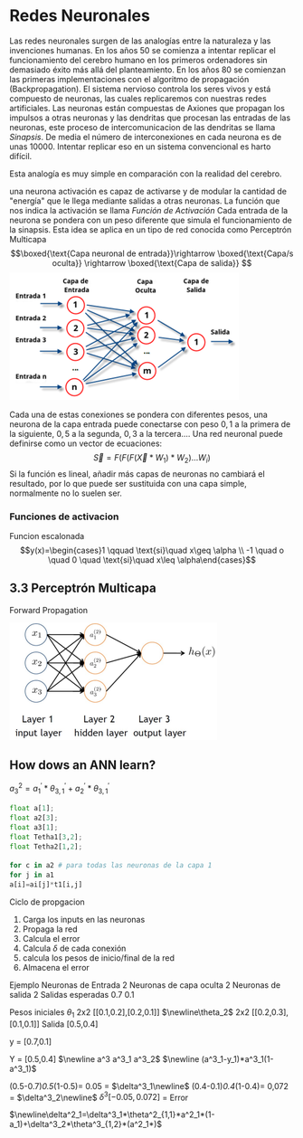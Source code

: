 # Redes Neuronales
Las redes neuronales surgen de las analogías entre la naturaleza y las invenciones humanas.
En los años 50 se comienza a intentar replicar el funcionamiento del cerebro humano en los primeros ordenadores sin demasiado éxito más allá del planteamiento.
En los años 80 se comienzan las primeras implementaciones con el algoritmo de propagación (Backpropagation).
El sistema nervioso controla los seres vivos y está compuesto de neuronas, las cuales replicaremos con nuestras redes artificiales.
Las neuronas están compuestas de Axiones que propagan los impulsos a otras neuronas y las dendritas que procesan las entradas de las neuronas, este proceso de intercomunicacion de las dendritas se llama *Sinapsis*.
De media el número de interconexiones en cada neurona es de unas 10000.
Intentar replicar eso en un sistema convencional es harto difícil.

Esta analogía es muy simple en comparación con la realidad del cerebro.

una neurona activación es capaz de activarse y de modular la cantidad de "energía" que le llega mediante salidas a otras neuronas.
La función que nos indica la activación se llama *Función de Activación*
Cada entrada de la neurona se pondera con un peso diferente que simula el funcionamiento de la sinapsis.
Esta idea se aplica en un tipo de red conocida como Perceptrón Multicapa
$$\boxed{\text{Capa neuronal de entrada}}\rightarrow \boxed{\text{Capa/s oculta}} \rightarrow \boxed{\text{Capa de salida}} $$
![Alt text](./Assets/neuralEsquema.png)

Cada una de estas conexiones se pondera con diferentes pesos, una neurona de la capa entrada puede conectarse con peso $0,1$ a la primera de la siguiente, $0,5$ a la segunda, $0,3$ a la tercera....
Una red neuronal puede definirse como un vector de ecuaciones:
$$\vec{S}=F(F(F(\vec{X}*W_{1})*W_{2})\dots W_{i})$$
Si la función es lineal, añadir más capas de neuronas no cambiará el resultado, por lo que  puede ser sustituida con una capa simple, normalmente no lo suelen ser.

### Funciones de activacion

Funcion escalonada
$$y(x)=\begin{cases}1 \qquad \text{si}\quad x\geq \alpha \\ -1 \quad o \quad 0 \quad \text{si}\quad x\leq \alpha\end{cases}$$

## 3.3 Perceptrón Multicapa

Forward Propagation

![Alt text](./Assets/perceptron.png)

## How dows an ANN learn?

$a^2_3=a^{'}_1*\theta ^{'}_{3,1}+a^{'}_2*\theta^{'}_{3,1}$

```python
float a[1];
float a2[3];
float a3[1];
float Tetha1[3,2];
float Tetha2[1,2];

for c in a2 # para todas las neuronas de la capa 1
for j in a1
a[i]=ai[j]*t1[i,j]
```

Ciclo de propgacion
1. Carga los inputs en las neuronas
2. Propaga la red
3. Calcula el error
4. Calcula $\delta$ de cada conexión
5. calcula los pesos de inicio/final de la red
6. Almacena el error

Ejemplo
Neuronas de Entrada 2
Neuronas de capa oculta 2
Neuronas de salida 2
Salidas esperadas 0.7 0.1

Pesos iniciales
$\theta_1$ 2x2 [[0.1,0.2],[0.2,0.1]]
$\newline\theta_2$ 2x2 [[0.2,0.3],[0.1,0.1]]
Salida [0.5,0.4]


y = [0.7,0.1]

Y = [0.5,0.4]
$\newline a^3 a^3_1 a^3_2$
$\newline (a^3_1-y_1)*a^3_1(1-a^3_1)$

(0.5-0.7)*0.5*(1-0.5)= 0.05 = $\delta^3_1\newline$
(0.4-0.1)*0.4*(1-0.4)= 0,072 = $\delta^3_2\newline$
$\delta^3[-0.05,0.072]$ = Error

$\newline\delta^2_1=\delta^3_1*\theta^2_{1,1}*a^2_1*(1-a_1)+\delta^3_2*\theta^3_{1,2}*(a^2_1*)$